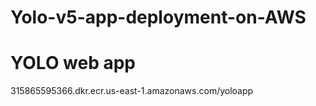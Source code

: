# Yolo-v5-app-deployment-on-AWS
# YOLO web app


315865595366.dkr.ecr.us-east-1.amazonaws.com/yoloapp

